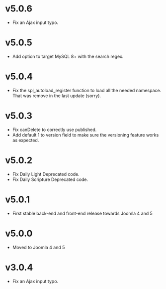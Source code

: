 # v5.0.6

- Fix an Ajax input typo. 

# v5.0.5

- Add option to target MySQL 8+ with the search regex.

# v5.0.4

- Fix the spl_autoload_register function to load all the needed namespace. That was remove in the last update (sorry).

# v5.0.3

- Fix canDelete to correctly use published.
- Add default 1 to version field to make sure the versioning feature works as expected.

# v5.0.2

- Fix Daily Light Deprecated code.
- Fix Daily Scripture Deprecated code.

# v5.0.1

- First stable back-end and front-end release towards Joomla 4 and 5

# v5.0.0

- Moved to Joomla 4 and 5

# v3.0.4

- Fix an Ajax input typo.